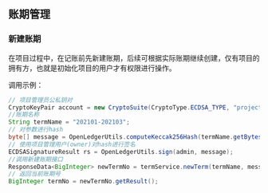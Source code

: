 ## 账期管理

### 新建账期

在项目过程中，在记账前先新建账期，后续可根据实际账期继续创建，仅有项目的拥有方，也就是初始化项目的用户才有权限进行操作。

调用示例：

```java
// 项目管理员公私钥对
CryptoKeyPair account = new CryptoSuite(CryptoType.ECDSA_TYPE, "project admin private key").getCryptoKeyPair();
//账期名称
String termName = "202101-202103";
// 对参数进行hash
byte[] message = OpenLedgerUtils.computeKeccak256Hash(termName.getBytes());
// 使用项目管理用户(owner)对hash进行签名
ECDSASignatureResult rs = OpenLedgerUtils.sign(admin, message);
//调用新建账期接口
ResponseData<BigInteger> newTermNo = termService.newTerm(termName, message, rs);
// 返回当前账期号
BigInteger termNo = newTermNo.getResult();
```




